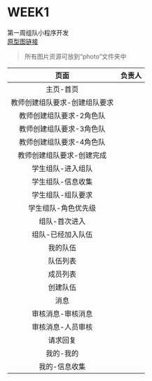 # WEEK1
第一周组队小程序开发  
[原型图链接](https://modao.cc/proto/HxvRdqm0sii8t36NztY4ak/sharing?view_mode=read_only)
>所有图片资源可放到“photo”文件夹中

|页面|负责人|
|:---:|:---:|
|主页-首页||
|教师创建组队要求-创建组队要求||
|教师创建组队要求-2角色队||
|教师创建组队要求-3角色队||
|教师创建组队要求-4角色队||
|教师创建组队要求-创建完成||
|学生组队-进入组队||
|学生组队-信息收集||
|学生组队-组队要求||
|学生组队-角色优先级||
|组队-首次进入||
|组队-已经加入队伍||
|我的队伍||
|队伍列表||
|成员列表||
|创建队伍||
|消息||
|审核消息-审核消息||
|审核消息-人员审核||
|请求回复||
|我的-我的||
|我的-信息收集||
